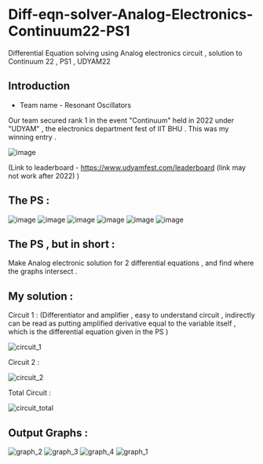 # Diff-eqn-solver-Analog-Electronics-Continuum22-PS1
Differential Equation solving using Analog electronics circuit , solution to Continuum 22 , PS1 , UDYAM22 

## Introduction 

* Team name - Resonant Oscillators 

Our team secured rank 1 in the event "Continuum" held in 2022 under "UDYAM" , the electronics department fest of IIT BHU . This was my winning entry .

![image](https://user-images.githubusercontent.com/86561124/163671925-9755bb24-01d6-406c-b0de-fea577dc9b5a.png)

(Link to leaderboard - https://www.udyamfest.com/leaderboard  (link may not work after 2022) )

## The PS :

![image](https://user-images.githubusercontent.com/86561124/163672148-1bc503fe-07a8-40d8-9a33-bb4b29ddb7eb.png)
![image](https://user-images.githubusercontent.com/86561124/163672150-11b3f973-3241-4f14-8d6f-063f20ee2e5d.png)
![image](https://user-images.githubusercontent.com/86561124/163672154-69ae29b1-fe28-4f53-a81a-0447c311bdff.png)
![image](https://user-images.githubusercontent.com/86561124/163672157-28e44641-f432-45fc-b1dc-9c3c1d80f9e8.png)
![image](https://user-images.githubusercontent.com/86561124/163672174-6291b4b4-a710-47bd-8cae-21994436553c.png)
![image](https://user-images.githubusercontent.com/86561124/163672177-bd12a481-25e0-49d0-92ff-886583478008.png)

## The PS , but in short :

Make Analog electronic solution for 2 differential equations , and find where the graphs intersect .

## My solution :

Circuit 1 : (Differentiator and amplifier , easy to understand circuit , indirectly can be read as putting amplified derivative equal to the variable itself , which is the differential equation given in the PS )

![circuit_1](https://user-images.githubusercontent.com/86561124/163672410-d0fce09d-cb93-4ff8-bd3e-40a0171f3781.JPG)

Circuit 2 :

![circuit_2](https://user-images.githubusercontent.com/86561124/163672424-7dbb0894-e35a-46ba-bd69-14c54d80901a.JPG)

Total Circuit :

![circuit_total](https://user-images.githubusercontent.com/86561124/163672432-3ac3f1fc-949b-4d17-b1a2-2465602d3c20.JPG)

## Output Graphs :

![graph_2](https://user-images.githubusercontent.com/86561124/163672655-575fc950-0cda-49c6-b41d-5ac8b1fb5b5b.JPG)
![graph_3](https://user-images.githubusercontent.com/86561124/163672662-83f74795-36cf-4b61-a650-91c14e99e3df.JPG)
![graph_4](https://user-images.githubusercontent.com/86561124/163672665-2ac62784-4576-4019-a830-65bc8a003967.JPG)
![graph_1](https://user-images.githubusercontent.com/86561124/163672679-32ddc610-e0b9-4167-9cb7-2581ac6dc651.JPG)







